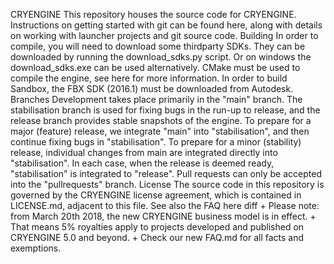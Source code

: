 CRYENGINE This repository houses the source code for CRYENGINE. Instructions on getting started with git can be found here, along with details on working with launcher projects and git source code. Building In order to compile, you will need to download some thirdparty SDKs. They can be downloaded by running the download_sdks.py script. Or on windows the download_sdks.exe can be used alternatively. CMake must be used to compile the engine, see here for more information. In order to build Sandbox, the FBX SDK (2016.1) must be downloaded from Autodesk. Branches Development takes place primarily in the "main" branch. The stabilisation branch is used for fixing bugs in the run-up to release, and the release branch provides stable snapshots of the engine. To prepare for a major (feature) release, we integrate "main" into "stabilisation", and then continue fixing bugs in "stabilisation". To prepare for a minor (stability) release, individual changes from main are integrated directly into "stabilisation". In each case, when the release is deemed ready, "stabilisation" is integrated to "release". Pull requests can only be accepted into the "pullrequests" branch. License The source code in this repository is governed by the CRYENGINE license agreement, which is contained in LICENSE.md, adjacent to this file. See also the FAQ here diff + Please note: from March 20th 2018, the new CRYENGINE business model is in effect. + That means 5% royalties apply to projects developed and published on CRYENGINE 5.0 and beyond. + Check our new FAQ.md for all facts and exemptions.